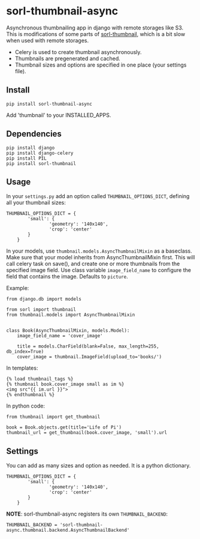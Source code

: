 sorl-thumbnail-async
====================

Asynchronous thumbnailing app in django with remote storages like S3. This is modifications of some parts of [sorl-thumbnail], which is a bit slow when used with remote storages. 

- Celery is used to create thumbnail asynchronously.
- Thumbnails are pregenerated and cached.
- Thumbnail sizes and options are specified in one place (your settings file).

Install
-------

`pip install sorl-thumbnail-async`

Add 'thumbnail' to your INSTALLED_APPS.

Dependencies
------------
`pip install django`   
`pip install django-celery`   
`pip install PIL`   
`pip install sorl-thumbnail`

Usage
-----

In your `settings.py` add an option called `THUMBNAIL_OPTIONS_DICT`, defining all your thumbnail sizes:

	THUMBNAIL_OPTIONS_DICT = {
	        'small': {
	                'geometry': '140x140',
	                'crop': 'center'
	        }
	    }

In your models, use `thumbnail.models.AsyncThumbnailMixin` as a baseclass. Make sure that your model inherits
from AsyncThumbnailMixin first. This will call celery task on save(), and create one or more thumbnails
from the specified image field. Use class variable `image_field_name` to configure the field that
contains the image. Defaults to `picture`.

Example:

	from django.db import models
	
	from sorl import thumbnail
	from thumbnail.models import AsyncThumbnailMixin
	
	
	class Book(AsyncThumbnailMixin, models.Model):
	    image_field_name = 'cover_image'
	
		title = models.CharField(blank=False, max_length=255, db_index=True)
	    cover_image = thumbnail.ImageField(upload_to='books/')

In templates:

	{% load thumbnail_tags %}
	{% thumbnail book.cover_image small as im %}
	<img src"{{ im.url }}">
	{% endthumbnail %}

In python code:

	from thumbnail import get_thumbnail
	
	book = Book.objects.get(title='Life of Pi')
	thumbnail_url = get_thumbnail(book.cover_image, 'small').url

Settings
--------
You can add as many sizes and option as needed. It is a python dictionary. 

	THUMBNAIL_OPTIONS_DICT = {
	        'small': {
	                'geometry': '140x140',
	                'crop': 'center'
	        }
	    }

**NOTE**: sorl-thumbnail-async registers its own `THUMBNAIL_BACKEND`:

	THUMBNAIL_BACKEND = 'sorl-thumbnail-async.thumbnail.backend.AsyncThumbnailBackend'


[sorl-thumbnail]: https://github.com/sorl/sorl-thumbnail